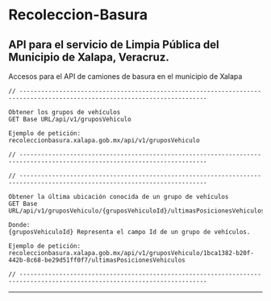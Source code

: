 # Recoleccion-Basura
API para el servicio de Limpia Pública del Municipio de Xalapa, Veracruz.
---

Accesos para el API de camiones de basura en el municipio de Xalapa
	
	// --------------------------------------------------------------------------------------------------------------------------
	
	Obtener los grupos de vehículos
	GET Base URL/api/v1/gruposVehiculo
	
	Ejemplo de petición: recoleccionbasura.xalapa.gob.mx/api/v1/gruposVehiculo
	
	// --------------------------------------------------------------------------------------------------------------------------

	// --------------------------------------------------------------------------------------------------------------------------
	
	Obtener la última ubicación conocida de un grupo de vehículos
	GET Base URL/api/v1/gruposVehiculo/{gruposVehiculoId}/ultimasPosicionesVehiculos
	
	Donde: 
	{gruposVehiculoId} Representa el campo Id de un grupo de vehículos.
	
	Ejemplo de petición: recoleccionbasura.xalapa.gob.mx/api/v1/gruposVehiculo/1bca1382-b20f-442b-8c68-be29d51ff0f7/ultimasPosicionesVehiculos
	
	// --------------------------------------------------------------------------------------------------------------------------

---
